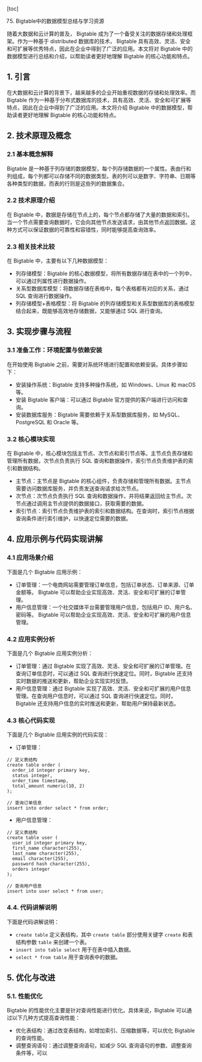 
[toc]                    
                
                
75. Bigtable中的数据模型总结与学习资源

随着大数据和云计算的普及， Bigtable 成为了一个备受关注的数据存储和处理框架。作为一种基于  distributed 数据库的技术， Bigtable 具有高效、灵活、安全和可扩展等优秀特点，因此在企业中得到了广泛的应用。本文将对 Bigtable 中的数据模型进行总结和介绍，以帮助读者更好地理解 Bigtable 的核心功能和特点。

## 1. 引言

在大数据和云计算的背景下，越来越多的企业开始重视数据的存储和处理效率。而 Bigtable 作为一种基于分布式数据库的技术，具有高效、灵活、安全和可扩展等特点，因此在企业中得到了广泛的应用。本文将介绍 Bigtable 中的数据模型，帮助读者更好地理解 Bigtable 的核心功能和特点。

## 2. 技术原理及概念

### 2.1 基本概念解释

Bigtable 是一种基于列存储的数据模型，每个列存储数据的一个属性。表由行和列组成，每个列都可以存储不同的数据类型。表的列可以是数字、字符串、日期等各种类型的数据，而表的行则是这些列的数据集合。

### 2.2 技术原理介绍

在 Bigtable 中，数据是存储在节点上的，每个节点都存储了大量的数据和索引。当一个节点需要查询数据时，它会向其他节点发送请求，由其他节点返回数据。这种方式可以保证数据的可靠性和容错性，同时能够提高查询效率。

### 2.3 相关技术比较

在 Bigtable 中，主要有以下几种数据模型：

- 列存储模型：Bigtable 的核心数据模型，将所有数据存储在表中的一个列中，可以通过列属性进行数据操作。
- 关系型数据库模型：将数据存储在表格中，每个表格都有对应的关系，通过 SQL 查询进行数据操作。
- 列存储模型+表格模型：将 Bigtable 的列存储模型和关系型数据库的表格模型结合起来，既能够高效地存储数据，又能够通过 SQL 进行查询。

## 3. 实现步骤与流程

### 3.1 准备工作：环境配置与依赖安装

在开始使用 Bigtable 之前，需要对系统环境进行配置和依赖安装。具体步骤如下：

- 安装操作系统：Bigtable 支持多种操作系统，如 Windows、Linux 和 macOS 等。
- 安装 Bigtable 客户端：可以通过 Bigtable 官方提供的客户端进行访问和查询。
- 安装数据库服务：Bigtable 需要依赖于关系型数据库服务，如 MySQL、PostgreSQL 和 Oracle 等。

### 3.2 核心模块实现

在 Bigtable 中，核心模块包括主节点、次节点和索引节点等。主节点负责存储和管理所有数据，次节点负责执行 SQL 查询和数据操作，索引节点负责维护表的索引和数据结构。

- 主节点：主节点是 Bigtable 的核心组件，负责存储和管理所有数据。主节点需要访问数据库服务，并负责发送查询请求给次节点。
- 次节点：次节点负责执行 SQL 查询和数据操作，并将结果返回给主节点。次节点通过调用主节点提供的数据接口，获取需要的数据。
- 索引节点：索引节点负责维护表的索引和数据结构。在查询时，索引节点根据查询条件进行索引维护，以快速定位需要的数据。

## 4. 应用示例与代码实现讲解

### 4.1 应用场景介绍

下面是几个 Bigtable 应用示例：

- 订单管理：一个电商网站需要管理订单信息，包括订单状态、订单来源、订单金额等。 Bigtable 可以帮助企业实现高效、灵活、安全和可扩展的订单管理。
- 用户信息管理：一个社交媒体平台需要管理用户信息，包括用户 ID、用户名、密码等。 Bigtable 可以帮助企业实现高效、灵活、安全和可扩展的用户信息管理。

### 4.2 应用实例分析

下面是几个 Bigtable 应用实例分析：

- 订单管理：通过 Bigtable 实现了高效、灵活、安全和可扩展的订单管理。在查询订单信息时，可以通过 SQL 查询进行快速定位。同时，Bigtable 还支持实时数据的推送和更新，帮助企业实现实时反馈。
- 用户信息管理：通过 Bigtable 实现了高效、灵活、安全和可扩展的用户信息管理。在查询用户信息时，可以通过 SQL 查询进行快速定位。同时，Bigtable 还支持用户信息的实时推送和更新，帮助用户保持最新状态。

### 4.3 核心代码实现

下面是几个 Bigtable 应用实例的代码实现：

- 订单管理：

```
// 定义表结构
create table order (
  order_id integer primary key,
  status integer,
  order_time timestamp,
  total_amount numeric(10, 2)
);

// 查询订单信息
insert into order select * from order;
```

- 用户信息管理：

```
// 定义表结构
create table user (
  user_id integer primary key,
  first_name character(255),
  last_name character(255),
  email character(255),
  password hash character(255),
  orders integer
);

// 查询用户信息
insert into user select * from user;
```

### 4.4. 代码讲解说明

下面是代码讲解说明：

- `create table` 定义表结构，其中 `create table` 部分使用关键字 `create` 和表结构参数 `table` 来创建一个表。
- `insert into table select` 用于在表中插入数据。
- `select * from table` 用于查询表中的数据。

## 5. 优化与改进

### 5.1. 性能优化

Bigtable 的性能优化主要是针对查询性能进行优化。具体来说，Bigtable 可以通过以下几种方式提高查询性能：

- 优化表结构：通过改变表结构，如增加索引、压缩数据等，可以优化 Bigtable 的查询性能。
- 调整查询语句：通过调整查询语句，如减少 SQL 查询语句的参数、调整查询条件等，可以


